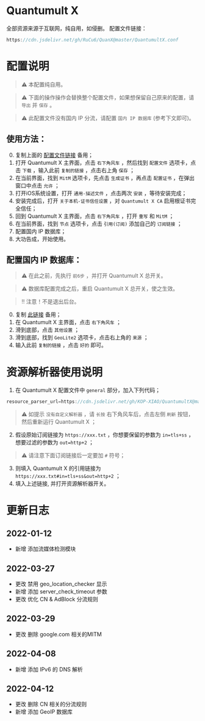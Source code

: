 # Quantumult X

全部资源来源于互联网，纯自用，如侵删。
配置文件链接：
```Java
https://cdn.jsdelivr.net/gh/RuCu6/QuanX@master/QuantumultX.conf
```

# 配置说明

>⚠️ 本配置纯自用。

>⚠️ 下面的操作操作会替换整个配置文件，如果想保留自己原来的配置，请 `导出` 并 `保存` 。

>⚠️ 此配置文件没有国内 IP 分流，请配置 `国内 IP 数据库` (参考下文即可)。

## 使用方法：
  0. 复制上面的 [配置文件链接](https://cdn.jsdelivr.net/gh/RuCu6/QuanX@master/QuantumultX.conf) 备用；
  1. 打开 Quantumult X 主界面，点击 `右下角风车` ，然后找到 `配置文件` 选项卡，点击 `下载` ，输入此前 `复制的链接` ，点击右上角 `保存` ；
  2. 在当前界面，找到 `MitM` 选项卡，先点击 `生成证书` ，再点击 `配置证书` ，在弹出窗口中点击 `允许` ；
  3. 打开iOS系统设置，打开 `通用-描述文件` ，点击两次 `安装` ，等待安装完成；
  4. 安装完成后，打开 `关于本机-证书信任设置` ，对 `Quantumult X CA` 启用根证书完全信任；
  5. 回到 Quantumult X 主界面，点击 `右下角风车` ，打开 `重写` 和 `MitM` ；
  6. 在当前界面，找到 `节点` 选项卡，点击 `引用(订阅)` 添加自己的 `订阅链接` ；
  7. 配置国内 IP 数据库；
  8. 大功告成，开始使用。

## 配置国内 IP 数据库：
>⚠️ 在此之前，先执行 `前6步` ，并打开 Quantumult X 总开关。

>⚠️ 数据库配置完成之后，重启 Quantumult X 总开关，使之生效。

>‼️ 注意！不是退出后台。
  0. 复制 [此链接](https://raw.githubusercontent.com/Hackl0us/GeoIP2-CN/release/Country.mmdb) 备用；
  1. 在 Quantumult X 主界面，点击 `右下角风车` ；
  2. 滑到底部，点击 `其他设置` ；
  3. 滑到底部，找到 `GeoLite2` 选项卡，点击右上角的 `来源` ；
  4. 输入此前 `复制的链接` ，点击 `好的` 即可。

# 资源解析器使用说明

1. 在 Quantumult X 配置文件中 `general` 部分，加入下列代码；
```Java
resource_parser_url=https://cdn.jsdelivr.net/gh/KOP-XIAO/QuantumultX@master/Scripts/resource-parser.js
```
>⚠️ 如提示 `没有自定义解析器` ，请 `长按` 右下角风车后，点击左侧 `刷新` 按钮，然后重新运行 Quantumult X ；
2. 假设原始订阅链接为 `https://xxx.txt` ，你想要保留的参数为 `in=tls+ss` ，想要过滤的参数为 `out=http+2` ；
>⚠️ 请注意下面订阅链接后一定要加 `#` 符号；
3. 则填入 Quantumult X 的引用链接为 `https://xxx.txt#in=tls+ss&out=http+2` ；
4. 填入上述链接, 并打开资源解析器开关。

# 更新日志

## 2022-01-12
- 新增 添加流媒体检测模块
## 2022-03-27
- 更改 禁用 geo_location_checker 显示
- 新增 添加 server_check_timeout 参数
- 更改 优化 CN & AdBlock 分流规则
## 2022-03-29
- 更改 删除 google.com 相关的MITM
## 2022-04-08
- 新增 添加 IPv6 的 DNS 解析
## 2022-04-12
- 更改 删除 CN 相关的分流规则
- 新增 添加 GeoIP 数据库
